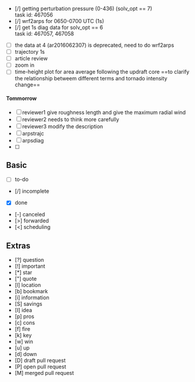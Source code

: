 
- [/] getting perturbation pressure (0-436) (solv_opt == 7) <br> task id: 467056
- [/] wrf2arps for 0650-0700 UTC (1s)  
- [/] get 1s diag data for solv_opt == 6  <br> task id: 467057, 467058
- [ ] the data at 4 (ar2016062307) is deprecated, need to do wrf2arps
- [ ] trajectory 1s
- [ ] article review
- [ ] zoom in
- [ ] time-height plot for area average following the updraft core  ==to clarify the relationship betweem different terms and tornado intensity change==
#### Tommorrow 
- [ ] reviewer1 give roughness length and give the maximum radial wind
- [ ] reviewer2 needs to think more carefully
- [ ] reviewer3 modify the description
- [ ] arpstrajc
- [ ] arpsdiag
- [ ] 

## Basic
- [ ] to-do
- [/] incomplete
- [x] done
- [-] canceled
- [>] forwarded
- [<] scheduling

## Extras
- [?] question
- [!] important
- [*] star
- ["] quote
- [l] location
- [b] bookmark
- [i] information
- [S] savings
- [I] idea
- [p] pros
- [c] cons
- [f] fire
- [k] key
- [w] win
- [u] up
- [d] down
- [D] draft pull request
- [P] open pull request
- [M] merged pull request

